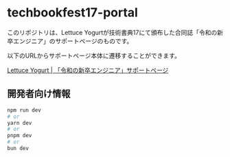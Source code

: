 # techbookfest17-portal

このリポジトリは、Lettuce Yogurtが技術書典17にて頒布した合同誌「令和の新卒エンジニア」のサポートページのものです。

以下のURLからサポートページ本体に遷移することができます。

[Lettuce Yogurt | 「令和の新卒エンジニア」サポートページ](https://techbookfest-LettuceYogurt.github.io/techbookfest17-portal/)

## 開発者向け情報

```bash
npm run dev
# or
yarn dev
# or
pnpm dev
# or
bun dev
```
